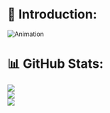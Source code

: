 # 🥀 Introduction:
![Animation](https://github.com/user-attachments/assets/3bcf3c4e-2e4d-4b27-966c-e54f2ac859e8)

# 📊 GitHub Stats:
![](https://github-readme-stats.vercel.app/api?username=BeforeLights&theme=midnight-purple&hide_border=false&include_all_commits=false&count_private=false)<br/>
![](https://github-readme-streak-stats.herokuapp.com/?user=BeforeLights&theme=midnight-purple&hide_border=false)<br/>
![](https://github-readme-stats.vercel.app/api/top-langs/?username=BeforeLights&theme=midnight-purple&hide_border=false&include_all_commits=false&count_private=false&layout=compact)
